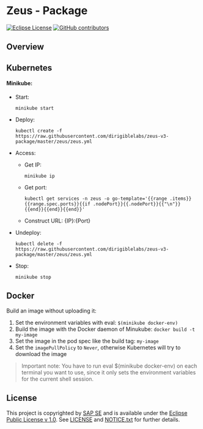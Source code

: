 # Zeus - Package

[![Eclipse License](http://img.shields.io/badge/license-Eclipse-brightgreen.svg)](LICENSE)
[![GitHub contributors](https://img.shields.io/github/contributors/dirigiblelabs/zeus-v3-package.svg)](https://github.com/dirigiblelabs/zeus-v3-package/graphs/contributors)


## Overview

## Kubernetes

#### Minikube:

- Start: 
  
  `minikube start`

- Deploy:

  `kubectl create -f https://raw.githubusercontent.com/dirigiblelabs/zeus-v3-package/master/zeus/zeus.yml`

- Access:

  - Get IP: 
      
    `minikube ip`

  - Get port: 
  
    `kubectl get services -n zeus -o go-template='{{range .items}}{{range.spec.ports}}{{if .nodePort}}{{.nodePort}}{{"\n"}}{{end}}{{end}}{{end}}'`

  - Construct URL: {IP}:{Port}

- Undeploy:

  `kubectl delete -f https://raw.githubusercontent.com/dirigiblelabs/zeus-v3-package/master/zeus/zeus.yml`

- Stop:

  `minikube stop`

## Docker
Build an image without uploading it:

1. Set the environment variables with eval: `$(minikube docker-env)`
2. Build the image with the Docker daemon of Minukube: `docker build -t my-image`
3. Set the image in the pod spec like the build tag: `my-image`
4. Set the `imagePullPolicy` to `Never`, otherwise Kubernetes will try to download the image

> Important note: You have to run eval $(minikube docker-env) on each terminal you want to use, since it only sets the environment variables for the current shell session.



## License

This project is copyrighted by [SAP SE](http://www.sap.com/) and is available under the [Eclipse Public License v 1.0](https://www.eclipse.org/legal/epl-v10.html). See [LICENSE](LICENSE) and [NOTICE.txt](NOTICE.txt) for further details.
